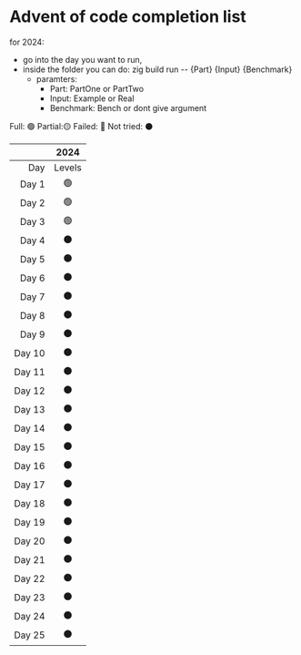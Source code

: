 # Advent of code completion list

for 2024:
- go into the day you want to run,
- inside the folder you can do: zig build run -- {Part} {Input} {Benchmark}
  - paramters:
    - Part: PartOne or PartTwo
    - Input: Example or Real
    - Benchmark: Bench or dont give argument

Full: 🟢
Partial:🟡
Failed: 🔴
Not tried: ⚫

|       |2024   |
|------:|:-----:|
|Day    |Levels |
|Day 1  | 🟢    |   
|Day 2  | 🟢    | 
|Day 3  | 🟢    |
|Day 4  | ⚫    |
|Day 5  | ⚫    |
|Day 6  | ⚫    |
|Day 7  | ⚫    |
|Day 8  | ⚫    |
|Day 9  | ⚫    |
|Day 10 | ⚫    |
|Day 11 | ⚫    |
|Day 12 | ⚫    |
|Day 13 | ⚫    |
|Day 14 | ⚫    |
|Day 15 | ⚫    |
|Day 16 | ⚫    |
|Day 17 | ⚫    |
|Day 18 | ⚫    |
|Day 19 | ⚫    |
|Day 20 | ⚫    |
|Day 21 | ⚫    |
|Day 22 | ⚫    |
|Day 23 | ⚫    |
|Day 24 | ⚫    |
|Day 25 | ⚫    |
